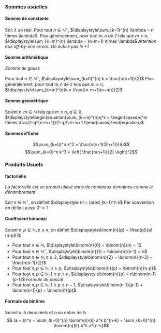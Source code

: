 ### Sommes usuelles

#### Somme de constante

Soit $\lambda$ un réel.
Pour tout $n \in \mathbb{N}^\star$, $\displaystyle\sum_{k=1}^{n} \lambda = n \times \lambda$.
Plus généralement, pour tout $m,n$ de $\mathbb{Z}$ tels que $m \leq n$, $\displaystyle\sum_{k=m}^{n} \lambda = (n-m+1) \times \lambda$
*Attention aux off-by-one errors. On oublie pas le $+1$*


#### Somme arithmétique 
*Somme de gauss*

Pour tout $n \in \mathbb{N}^\star$, $\displaystyle\sum_{k=0}^{n} k = \frac{n(n+1)}{2}$ 
Plus généralement, pour tout $m,n$ de $\mathbb{Z}$ tels que $m \leq n$, $\displaystyle\sum_{k=m}^{n}k = \frac{(n-m+1)(n+m)}{2}$

#### Somme géométrique

Soient $n,m \in \mathbb{N}$ tels que $m \leq n$, $q \in \mathbb{R}$,  $\displaystyle\begin{equation}\sum_{k=m}^{n}q^k = \begin{cases}q^m \times \frac{1-q^{n-m+1}}{1-q}\\ n-m+1 \\\end{cases}\end{equation}$

#### Sommes d'Euler

$$\sum_{k=0}^n k^2 = \frac{n(n+1)(2n+1)}{6}$$
$$\sum_{k=0}^n k^3 = \left( \frac{n(n+1)}{2} \right)^2$$


### Produits Usuels

#### factorielle
*La factorielle est un produit utilisé dans de nombreux domaines comme le dénombrement*

Soit $n \in \mathbb{N}^\star$, on définit $\displaystyle n! = \prod_{k=1}^n k$
Par convention on définit aussi $0! = 1$

#### Coefficient binomial

Soient $n,p \in \mathbb{N}, p \leq n$, on définit $\displaystyle\binom{n}{p} = \frac{p!}{p!(n-p)!}$

 - Pour tout $n \in \mathbb{N}$, $\displaystyle\binom{n}{0} = \binom{n}{n} = 1$
 - Pour tout $n \in \mathbb{N}^\star$, $\displaystyle\binom{n}{1} = \binom{n}{n-1} = n$
 - Pour tout $n \in \mathbb{N}, n \geq 2$, $\displaystyle\binom{n}{2} = \binom{n}{n-2} = \frac{n(n-1)}{2}$
 - Pour tout $n,p \in \mathbb{N}, n \geq p$, $\displaystyle\binom{n}{p} = \binom{n}{n-p}$  
 - Pour tout $n,p \in \mathbb{N}, 1 \leq p \leq n$, $\displaystyle\binom{n}{p} = n\binom{n-1}{p-1}$
*Formule de pascal*
 - Pour tout $n,p \in \mathbb{N}, 1 \leq p \leq n-1$, $\displaystyle\binom{n-1}{p-1} + \binom{n-1}{p} = \binom{n}{p}$

#### Formule du binôme

Soient $a,b$ deux réels et $n$ un entier de $\mathbb{N}$
$$ (a + b)^n = \sum_{k=0}^{n} \binom{n}{k} a^k b^{n-k} = \sum_{k=0}^{n} \binom{n}{k} b^k a^{n-k}$$








